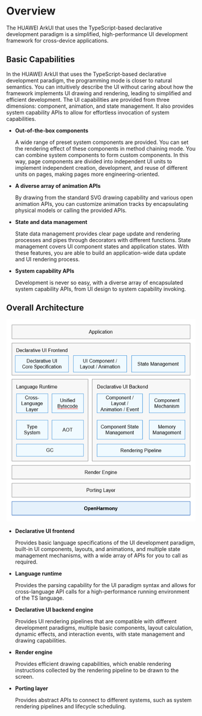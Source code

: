 # Overview<a name="EN-US_TOPIC_0000001192705715"></a>

The HUAWEI ArkUI that uses the TypeScript-based declarative development paradigm is a simplified, high-performance UI development framework for cross-device applications.

## Basic Capabilities<a name="section10519124516264"></a>

In the HUAWEI ArkUI that uses the TypeScript-based declarative development paradigm, the programming mode is closer to natural semantics. You can intuitively describe the UI without caring about how the framework implements UI drawing and rendering, leading to simplified and efficient development. The UI capabilities are provided from three dimensions: component, animation, and state management. It also provides system capability APIs to allow for effortless invocation of system capabilities.

-   **Out-of-the-box components**

    A wide range of preset system components are provided. You can set the rendering effect of these components in method chaining mode. You can combine system components to form custom components. In this way, page components are divided into independent UI units to implement independent creation, development, and reuse of different units on pages, making pages more engineering-oriented.


-   **A diverse array of animation APIs**

    By drawing from the standard SVG drawing capability and various open animation APIs, you can customize animation tracks by encapsulating physical models or calling the provided APIs.


-   **State and data management**

    State data management provides clear page update and rendering processes and pipes through decorators with different functions. State management covers UI component states and application states. With these features, you are able to build an application-wide data update and UI rendering process.


-   **System capability APIs**

    Development is never so easy, with a diverse array of encapsulated system capability APIs, from UI design to system capability invoking.


## Overall Architecture<a name="section11428133282710"></a>

![](figures/en-us_image_0000001169532276.png)

-   **Declarative UI frontend**

    Provides basic language specifications of the UI development paradigm, built-in UI components, layouts, and animations, and multiple state management mechanisms, with a wide array of APIs for you to call as required.

-   **Language runtime**

    Provides the parsing capability for the UI paradigm syntax and allows for cross-language API calls for a high-performance running environment of the TS language.

-   **Declarative UI backend engine**

    Provides UI rendering pipelines that are compatible with different development paradigms, multiple basic components, layout calculation, dynamic effects, and interaction events, with state management and drawing capabilities.

-   **Render engine**

    Provides efficient drawing capabilities, which enable rendering instructions collected by the rendering pipeline to be drawn to the screen.

-   **Porting layer**

    Provides abstract APIs to connect to different systems, such as system rendering pipelines and lifecycle scheduling.


